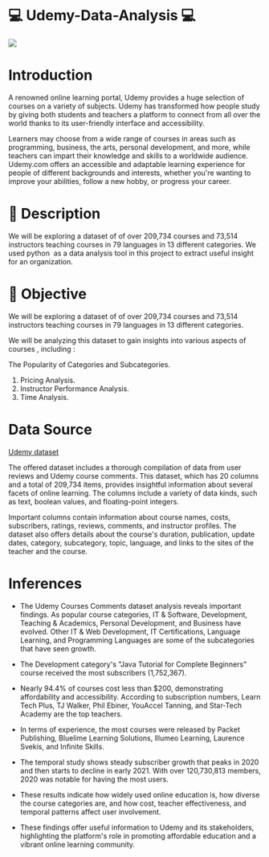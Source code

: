 # 💻 Udemy-Data-Analysis 💻

![](https://about.udemy.com/wp-content/uploads/2021/10/TURBO-ANIMATION-CONCEPT.gif)

# Introduction
A renowned online learning portal, Udemy provides a huge selection of courses on a variety of subjects. Udemy has transformed how people study by giving both students and teachers a platform to connect from all over the world thanks to its user-friendly interface and accessibility.

Learners may choose from a wide range of courses in areas such as programming, business, the arts, personal development, and more, while teachers can impart their knowledge and skills to a worldwide audience. Udemy.com offers an accessible and adaptable learning experience for people of different backgrounds and interests, whether you're wanting to improve your abilities, follow a new hobby, or progress your career.

# 📝 Description
We will be exploring a dataset of of over 209,734 courses and 73,514 instructors teaching courses in 79 languages in 13 different categories.
We used python  as a data analysis tool in this project to extract useful insight  for an organization.

# 🎯 Objective

We will be exploring a dataset of of over 209,734 courses and 73,514 instructors teaching courses in 79 languages in 13 different categories.

We will be analyzing this dataset to gain insights into various aspects of courses , including :

The Popularity of Categories and Subcategories.

1. Pricing Analysis.
2. Instructor Performance Analysis.
3. Time Analysis.

# Data Source
[Udemy dataset]("https://www.kaggle.com/datasets/hossaingh/udemy-courses")

The offered dataset includes a thorough compilation of data from user reviews and Udemy course comments. This dataset, which has 20 columns and a total of 209,734 items, provides insightful information about several facets of online learning. The columns include a variety of data kinds, such as text, boolean values, and floating-point integers.

Important columns contain information about course names, costs, subscribers, ratings, reviews, comments, and instructor profiles. The dataset also offers details about the course's duration, publication, update dates, category, subcategory, topic, language, and links to the sites of the teacher and the course.

# Inferences

- The Udemy Courses Comments dataset analysis reveals important findings. As popular course categories, IT & Software, Development, Teaching & Academics, Personal Development, and Business have evolved. Other IT & Web Development, IT Certifications, Language Learning, and Programming Languages are some of the subcategories that have seen growth.

- The Development category's "Java Tutorial for Complete Beginners" course received the most subscribers (1,752,367).

- Nearly 94.4% of courses cost less than $200, demonstrating affordability and accessibility. According to subscription numbers, Learn Tech Plus, TJ Walker, Phil Ebiner, YouAccel Tanning, and Star-Tech Academy are the top teachers.

- In terms of experience, the most courses were released by Packet Publishing, Bluelime Learning Solutions, lllumeo Learning, Laurence Svekis, and Infinite Skills.

- The temporal study shows steady subscriber growth that peaks in 2020 and then starts to decline in early 2021. With over 120,730,813 members, 2020 was notable for having the most users.

- These results indicate how widely used online education is, how diverse the course categories are, and how cost, teacher effectiveness, and temporal patterns affect user involvement.

- These findings offer useful information to Udemy and its stakeholders, highlighting the platform's role in promoting affordable education and a vibrant online learning community.